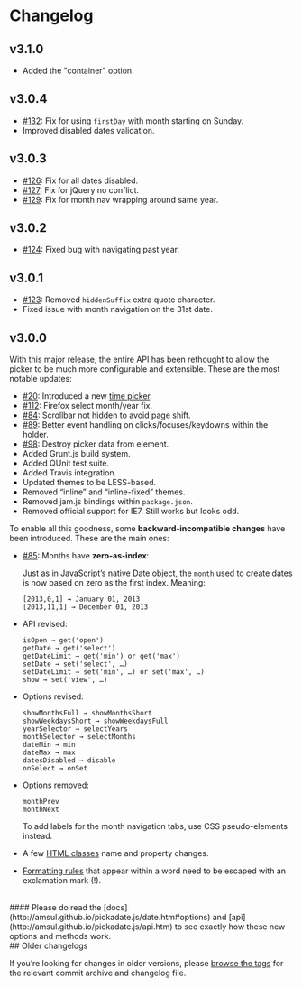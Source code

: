 
# Changelog

## v3.1.0

- Added the "container" option.

## v3.0.4

- [#132](https://github.com/amsul/pickadate.js/issues/132): Fix for using `firstDay` with month starting on Sunday.
- Improved disabled dates validation.

## v3.0.3

- [#126](https://github.com/amsul/pickadate.js/issues/126): Fix for all dates disabled.
- [#127](https://github.com/amsul/pickadate.js/issues/127): Fix for jQuery no conflict.
- [#129](https://github.com/amsul/pickadate.js/issues/129): Fix for month nav wrapping around same year.

## v3.0.2

- [#124](https://github.com/amsul/pickadate.js/issues/124): Fixed bug with navigating past year.

## v3.0.1

- [#123](https://github.com/amsul/pickadate.js/issues/123): Removed `hiddenSuffix` extra quote character.
- Fixed issue with month navigation on the 31st date.

## v3.0.0

With this major release, the entire API has been rethought to allow the picker to be much more configurable and extensible. These are the most notable updates:

- [#20](https://github.com/amsul/pickadate.js/issues/20): Introduced a new [time picker](http://amsul.github.io/pickadate.js/time.htm).
- [#112](https://github.com/amsul/pickadate.js/issues/112): Firefox select month/year fix.
- [#84](https://github.com/amsul/pickadate.js/issues/84): Scrollbar not hidden to avoid page shift.
- [#89](https://github.com/amsul/pickadate.js/issues/89): Better event handling on clicks/focuses/keydowns within the holder.
- [#98](https://github.com/amsul/pickadate.js/issues/98): Destroy picker data from element.
- Added Grunt.js build system.
- Added QUnit test suite.
- Added Travis integration.
- Updated themes to be LESS-based.
- Removed “inline” and “inline-fixed” themes.
- Removed jam.js bindings within `package.json`.
- Removed official support for IE7. Still works but looks odd.

To enable all this goodness, some **backward-incompatible changes** have been introduced. These are the main ones:

<a name="zero-as-index"></a>
- [#85](https://github.com/amsul/pickadate.js/issues/85): Months have __zero-as-index__:

	Just as in JavaScript’s native Date object, the `month` used to create dates is now 	based on zero as the first index. Meaning:

	```
	[2013,0,1] → January 01, 2013
	[2013,11,1] → December 01, 2013
	```

- API revised:

	```
	isOpen → get('open')
	getDate → get('select')
	getDateLimit → get('min') or get('max')
	setDate → set('select', …)
	setDateLimit → set('min', …) or set('max', …)
	show → set('view', …)
	```

- Options revised:

	```
	showMonthsFull → showMonthsShort
	showWeekdaysShort → showWeekdaysFull
	yearSelector → selectYears
	monthSelector → selectMonths
	dateMin → min
	dateMax → max
	datesDisabled → disable
	onSelect → onSet
	```

- Options removed:

	```
	monthPrev
	monthNext
	```
	To add labels for the month navigation tabs, use CSS pseudo-elements instead.

- A few [HTML classes](http://amsul.github.io/pickadate.js/date.htm#classes) name and property changes.

- [Formatting rules](http://amsul.github.io/pickadate.js/date.htm#formats) that appear within a word need to be escaped with an exclamation mark (!).


<br>
#### Please do read the [docs](http://amsul.github.io/pickadate.js/date.htm#options) and [api](http://amsul.github.io/pickadate.js/api.htm) to see exactly how these new options and methods work.




<br>
## Older changelogs

If you’re looking for changes in older versions, please [browse the tags](https://github.com/amsul/pickadate.js/tags) for the relevant commit archive and changelog file.



